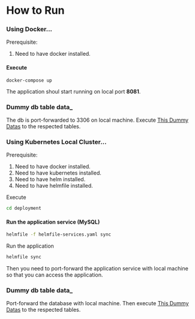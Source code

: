 # How to Run


### Using Docker...

Prerequisite:

1. Need to have docker installed. 

#### Execute
```'sh
docker-compose up
```

The application shoul start running on local port **8081**.

### Dummy db table data_
The db is port-forwarded to 3306 on local machine. Execute [This Dummy Datas](zzz-dummy-data) to the respected tables. 




### Using Kubernetes Local Cluster...


Prerequisite:

1. Need to have docker installed. 
2. Need to have kubernetes installed. 
3. Need to have helm installed. 
4. Need to have helmfile installed.


Execute

```sh
cd deployment
```

#### Run the application service (MySQL)

```sh
helmfile -f helmfile-services.yaml sync
```

Run the application

```sh
helmfile sync
```

Then you need to port-forward the application service with local machine so that you can access the application.


### Dummy db table data_

Port-forward the database with local machine. Then execute [This Dummy Datas](zzz-dummy-data) to the respected tables. 
